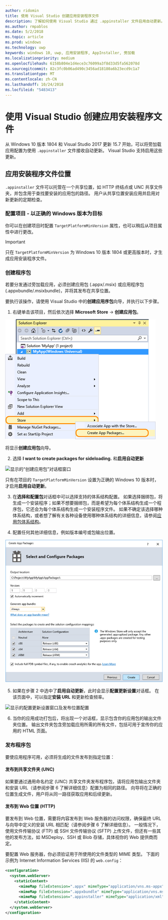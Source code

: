 ```yaml
---
author: ridomin
title: 使用 Visual Studio 创建应用安装程序文件
description: 了解如何使用 Visual Studio 通过 .appinstaller 文件启用自动更新。
ms.author: rmpablos
ms.date: 5/2/2018
ms.topic: article
ms.prod: windows
ms.technology: uwp
keywords: windows 10, uwp, 应用安装程序, AppInstaller, 旁加载
ms.localizationpriority: medium
ms.openlocfilehash: 6158b804e1d4ece3c76099a3f8d33d5fa562078d
ms.sourcegitcommit: 82c3fc0b06ad490c3456ad18180a6b23ecd9c1a7
ms.translationtype: MT
ms.contentlocale: zh-CN
ms.lasthandoff: 10/24/2018
ms.locfileid: "5483413"
---
```

# <a name="create-an-app-installer-file-with-visual-studio"></a>使用 Visual Studio 创建应用安装程序文件

从 Windows 10 版本 1804 和 Visual Studio 2017 更新 15.7 开始，可以将旁加载应用配置为使用 `.appinstaller` 文件接收自动更新。 Visual Studio 支持启用这些更新。

## <a name="app-installer-file-location"></a>应用安装程序文件位置
`.appinstaller` 文件可以托管在一个共享位置，如 HTTP 终结点或 UNC 共享文件夹，并包含用于查找要安装的应用包的路径。 用户从共享位置安装应用并启用对新更新的定期检查。 


### <a name="configure-the-project-to-target-the-correct-windows-version"></a>配置项目 - 以正确的 Windows 版本为目标

你可以在创建项目时配置 `TargetPlatformMinVersion` 属性，也可以稍后从项目属性中进行更改。 

>[!IMPORTANT]
> 只在 `TargetPlatformMinVersion` 为 Windows 10 版本 1804 或更高版本时，才生成应用安装程序文件。


### <a name="create-packages"></a>创建程序包

若要分发通过旁加载应用，必须创建应用包 (.appx/.msix) 或应用程序包 (.appxbundle/.msixbundle)，并将其发布在共享位置。

要执行该操作，请使用 Visual Studio 中的**创建应用序包**向导，并执行以下步骤。

1. 右键单击该项目，然后依次选择 **Microsoft Store** -> **创建应用包**。  

![上下文菜单，可导航到“创建应用包”](images/packaging-screen2.jpg)   

将显示**创建应用包**向导。

2. 选择 **I want to create packages for sideloading.** 和**启用自动更新**  

![显示的“创建应用包”对话框窗口](images/select-sideloading.png)  

只有在项目的 `TargetPlatformMinVersion` 设置为正确的 Windows 10 版本时，才启用**启用自动更新**。

3. 在**选择和配置包**对话框中可以选择支持的体系结构配置。 如果选择捆绑包，将生成一个安装程序；如果不想要捆绑包，而是希望为每个体系结构生成一个程序包，它还会为每个体系结构生成一个安装程序文件。  如果不确定该选择哪种体系结构，或者想了解有关各种设备使用哪种体系结构的详细信息，请参阅[应用包体系结构](device-architecture.md)。

4. 配置任何其他详细信息，例如版本编号或包输出位置。

![显示的创建应用包窗口及包配置](images/packaging-screen5.jpg)  

5. 如果在步骤 2 中选中了**启用自动更新**，此时会显示**配置更新设置**对话框。 在该页面中，可以指定**安装 URL** 和更新检查频率。

![显示的配置更新设置窗口及发布位置配置](images/sideloading-screen.png)  

6. 当你的应用成功打包后，将出现一个对话框，显示包含你的应用包的输出文件夹位置。 输出文件夹包含旁加载应用所需的所有文件，包括可用于宣传你的应用的 HTML 页面。

### <a name="publish-packages"></a>发布程序包

要使应用程序可用，必须将生成的文件发布到指定位置：

#### <a name="publish-to-shared-folders-unc"></a>发布到共享文件夹 (UNC)

如果要通过通用命名约定 (UNC) 共享文件夹发布程序包，请将应用包输出文件夹和安装 URL（请参阅步骤 6 了解详细信息）配置为相同的路径。 向导将在正确的位置生成文件，用户将从同一路径获取应用和后续更新。

#### <a name="publish-to-a-web-location-http"></a>发布到 Web 位置 (HTTP)

要发布到 Web 位置，需要将内容发布到 Web 服务器的访问权限，确保最终 URL 与向导中定义的安装 URL 相匹配（请参阅步骤 6 了解详细信息）。 一般情况下，使用文件传输协议 (FTP) 或 SSH 文件传输协议 (SFTP) 上传文件，但还有一些其他的发布方法，如 MSDeploy、SSH 或 Blob 存储，具体视你的 Web 提供商而定。

要配置 Web 服务器，你必须验证用于所使用的文件类型的 MIME 类型。 下面的示例为 Internet Information Services (IIS) 的 `web.config`：

```xml
<configuration>
  <system.webServer>
    <staticContent>
      <mimeMap fileExtension=".appx" mimeType="application/vns.ms-appx" />
      <mimeMap fileExtension=".appxbundle" mimeType="application/vns.ms-appx" />
      <mimeMap fileExtension=".appinstaller" mimeType="application/xml" />
    </staticContent>  
  </system.webServer>  
</configuration>
```




















